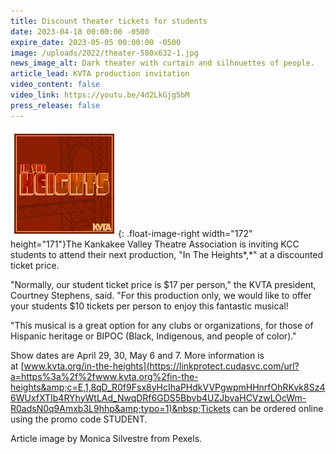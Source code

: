 ```yaml
---
title: Discount theater tickets for students
date: 2023-04-18 00:00:00 -0500
expire_date: 2023-05-05 00:00:00 -0500
image: /uploads/2022/theater-580x632-1.jpg
news_image_alt: Dark theater with curtain and silhouettes of people.
article_lead: KVTA production invitation
video_content: false
video_link: https://youtu.be/4d2LkGjg5bM
press_release: false
---
```

![](/uploads/2022/in-the-heights-thumbnail.jpg){: .float-image-right width="172" height="171"}The Kankakee Valley Theatre Association is inviting KCC students to attend their next production, "In The Heights*,*" at a discounted ticket price.

"Normally, our student ticket price is $17 per person," the KVTA president, Courtney Stephens, said. "For this production only, we would like to offer your students $10 tickets per person to enjoy this fantastic musical!

"This musical is a great option for any clubs or organizations, for those of Hispanic heritage or BIPOC (Black, Indigenous, and people of color)."

Show dates are April 29, 30, May 6 and 7. More information is at&nbsp;[www.kvta.org/in-the-heights](https://linkprotect.cudasvc.com/url?a=https%3a%2f%2fwww.kvta.org%2fin-the-heights&amp;c=E,1,8qD_R0f9Fsx8yHcIhaPHdkVVPgwpmHHnrfOhRKvk8Sz46WUxfXTIb4RYhyWtLAd_NwqDRf6GDS5Bbvb4UZJbvaHCVzwLOcWm-R0adsN0q9Amxb3L9hhp&amp;typo=1)&nbsp;Tickets can be ordered online using the promo code STUDENT.

Article image by Monica Silvestre from Pexels.